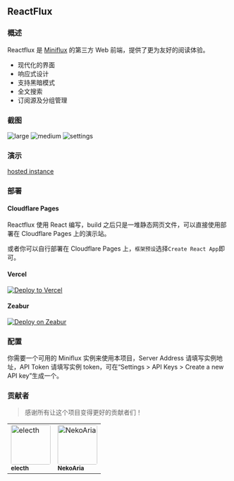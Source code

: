 ## ReactFlux

### 概述

Reactflux 是 [Miniflux](https://github.com/miniflux/miniflux) 的第三方 Web 前端，提供了更为友好的阅读体验。
* 现代化的界面
* 响应式设计
* 支持黑暗模式
* 全文搜索
* 订阅源及分组管理

### 截图

![large](https://github.com/electh/ReactFlux/raw/main/src/imgs/large.png)
![medium](https://github.com/electh/ReactFlux/raw/main/src/imgs/medium.png)
![settings](https://github.com/electh/ReactFlux/raw/main/src/imgs/settings.png)

### 演示

[hosted instance](https://reactflux.pages.dev/login)

### 部署

#### Cloudflare Pages

Reactflux 使用 React 编写，build 之后只是一堆静态网页文件，可以直接使用部署在 Cloudflare Pages 上的演示站。

或者你可以自行部署在 Cloudflare Pages 上，`框架预设`选择`Create React App`即可。

#### Vercel

[![Deploy to Vercel](https://vercel.com/button)](https://vercel.com/import/project?template=https://github.com/electh/ReactFlux)

#### Zeabur

[![Deploy on Zeabur](https://zeabur.com/button.svg)](https://zeabur.com/templates/OKXO3W)

### 配置

你需要一个可用的 Miniflux 实例来使用本项目，Server Address 请填写实例地址，API Token 请填写实例 token，可在“Settings > API Keys > Create a new API key”生成一个。

### 贡献者

> 感谢所有让这个项目变得更好的贡献者们！

<table>
<tr>
    <td>
        <a href="https://github.com/electh">
            <img src="https://avatars.githubusercontent.com/u/83588235?v=4" width="90;" alt="electh" style="border-radius: 4px"/>
            <br />
            <sub><b>electh</b></sub>
        </a>
    </td>
    <td>
        <a href="https://github.com/NekoAria">
            <img src="https://avatars.githubusercontent.com/u/23137034?v=4" width="90;" alt="NekoAria" style="border-radius: 4px"/>
            <br />
            <sub><b>NekoAria</b></sub>
        </a>
    </td>
</tr>
</table>
